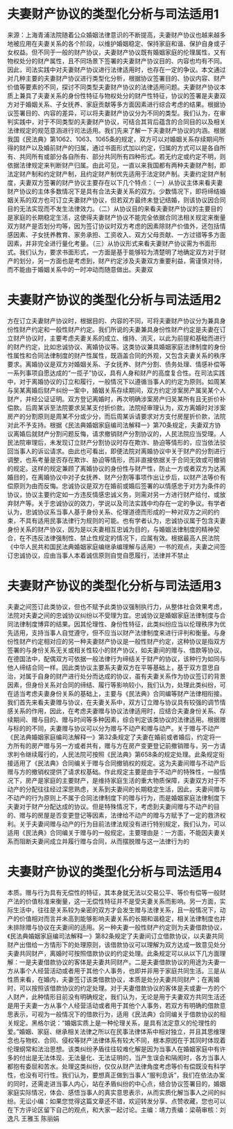 # 夫妻财产协议的类型化分析与司法适用1

来源：上海青浦法院随着公众婚姻法律意识的不断提高，夫妻财产协议也越来越多地被应用在夫妻关系的各个阶段，以维护婚姻稳定、保持家庭和谐、保护自身或子女权益。但不同于一般的财产协议，夫妻财产协议既有婚姻家庭的伦理属性，又有物权处分的财产属性，且不同场景下签署的夫妻财产协议目的、内容也均有不同。因此，司法实践中对夫妻财产协议进行法律适用时，也存在一定的争议。本文通过对几种主要的夫妻财产协议进行类型化分析，根据协议签署目的、协议内容、财产价值等要素的不同，探讨不同类型夫妻财产协议的法律适用问题。夫妻财产协议本质上兼具了夫妻关系的身份性特征与物权处分的财产性特征，协议的签署是夫妻双方对于婚姻关系、子女抚养、家庭贡献等多方面因素进行综合考虑的结果。根据协议签署目的、内容的差异，可以将夫妻财产协议分为不同的类型。我们认为，在审判实践中，对于不同类型的夫妻财产协议，可结合其背后蕴含的合同目的以及相关法律规定的规范意涵进行司法适用。我们先来了解一下夫妻财产协议的内涵。根据我国《民法典》第1062、1063、1065条的规定，双方可以对婚姻关系存续期间所得的财产以及婚前财产的归属，通过书面形式加以约定，归属的方式可以是各自所有、共同所有或部分各自所有、部分共同所有四种形式。若无约定或约定不明，则依据法律规定来判断财产归属。由此可见，一直以来我国都有两种夫妻财产制，即法定财产制和约定财产制，且约定财产制优先适用于法定财产制。夫妻约定财产制度，夫妻双方签署的财产协议主要存在以下几个特点：（一）从协议主体来看夫妻财产协议的主体多数情况下是具有合法夫妻关系的双方。少数情况下，即将缔结婚姻关系的双方也可订立夫妻财产协议，但若双方最终未登记结婚，则该协议因合同目的无法实现而不发生法律效力。（二）从协议目的来看夫妻财产协议的主要目的是家庭的长期稳定生活，这使得夫妻财产协议不能完全依据合同法相关规定来衡量双方财产是否划分均等，因为签订协议时双方考虑的因素除财产价值外，还包括情感因素、子女抚养教育、家务承担、工资收入、双方父母贡献、一方过错等多方面因素，并非完全进行量化考量。（三）从协议形式来看夫妻财产协议需为书面形式。我们认为，要求书面形式，一方面是基于能够较为清楚明了地确定双方对于财产的划分，另一方面也是考虑到，财产约定涉及夫妻双方重要利益，需谨慎对待，而不能由于婚姻关系中的一时冲动而随意做出。夫妻双

# 夫妻财产协议的类型化分析与司法适用2

方在订立夫妻财产协议时，根据目的、内容的不同，可将夫妻财产协议分为兼具身份性财产约定和一般性财产约定。我们所说的夫妻兼具身份性财产约定是夫妻在订立财产协议时，主要考虑夫妻关系的成立、维持、消灭，以此为前提和基础而进行的财产约定，比如忠诚协议、离婚协议等。这类协议兼具婚姻家庭法律制度的身份性属性和合同法律制度的财产性属性，既涵盖合同的外观，又包含夫妻关系的秩序要求。离婚协议是双方对婚姻关系、子女抚养、财产分割、债务处理、情感补偿等一系列事项自愿达成的“一揽子”协议，具有人身和财产的高度复合性。在司法实践中，对于离婚协议的订立和履行，一般情况下以遵循当事人的约定为原则。如周某与吴某离婚后财产纠纷一案中，婚姻关系存续期间，双方约定涉案房产属吴某个人财产，并经公证证明。双方登记离婚时，再次明确涉案房产归吴某所有且无折价补偿款。后周某诉至法院要求吴某支付折价款。法院经审理认为，双方离婚时对涉案房产的分割原则是周某不分或少分，而后周某诉请要求对方支付房屋折价款，法院对此不予支持。根据《民法典婚姻家庭编司法解释一》第70条规定，夫妻双方协议离婚后就财产分割问题反悔，请求撤销财产分割协议的，人民法院应当受理。人民法院审理后，未发现订立财产分割协议时存在欺诈、胁迫等情形的，应当依法驳回当事人的诉讼请求。由此也可看出，即便法院对离婚协议中关于财产的分割进行调整，也系考量是否存在欺诈、胁迫等情形，而非直接依据关于合同无效或可撤销的规定。这样的规定兼顾了离婚协议的身份性与财产性，防止一方或者双方为达离婚目的，在离婚协议中对子女抚养、财产分割等事项作出让步后，以财产法等价有偿原则为由而反悔。忠诚协议是双方在婚前或婚后签署的以情感忠于对方为条件的协议，协议主要约定如一方违反情感忠诚义务，则需对另一方进行财产给付、或放弃财产等。关于忠诚协议的效力，学说以及司法实践中均存在一定的争议。有学者认为，忠诚协议系当事人基于身份关系、伦理道德而形成的一种对双方之间的约束，不具有适用民事法律行为规则的可能。也有学者认为，忠诚协议属于包含夫妻身份关系的财产协议，因为是以夫妻相互忠诚为目的，与婚姻法律制度的精神契合，在不违反法律强制性、禁止性规定的情况下，应属有效。根据最高人民法院《中华人民共和国民法典婚姻家庭编继承编理解与适用》一书的观点，夫妻之间签订忠诚协议，应由当事人本着诚信原则自觉自愿履行，法律并不禁止

# 夫妻财产协议的类型化分析与司法适用3

夫妻之间签订此类协议，但也不赋予此类协议强制执行力，从整体社会效果考虑，法院对夫妻之间的忠诚协议纠纷以不受理为宜。忠诚协议是婚姻家庭法律制度与合同法律制度博弈的结果。因其伦理性、身份性特征，此类纠纷应当以伦理秩序为优先适用，支持当事人自觉遵守，但不应当以财产法律制度来进行评判和衡量。与身份性财产约定相对应的另一种夫妻财产协议是一般性财产约定，这种协议是指双方签署的与身份关系无关或相关性较小的财产协议，如夫妻间的赠与、借款等协议。在德国法中，配偶双方可依据一般法律行为缔结关于财产的协议，该种行为如同与他人缔结合同一样。因此类协议主要系夫妻双方在平等基础上，基于双方意思自治，对属于自身的财产进行处分而达成的协议，虽有夫妻关系作为协议签订的背景因素，但身份关系对合同的缔结、履行等影响较小，我们认为，处理此类纠纷，可在适当考虑夫妻身份关系的基础上，主要与《民法典》合同编等财产法律相衔接。我们首先来看夫妻赠与协议，在夫妻关系中，双方订立赠与协议具有较强的调节情感关系的作用，因此，在考虑夫妻赠与协议法律适用时，应结合夫妻身份关系、存续期间、赠与目的、赠与时间等多种因素，综合判定该类协议的法律适用。根据赠与标的的不同，夫妻赠与协议可以分为赠与不动产和赠与动产。关于赠与不动产《民法典婚姻家庭编司法解释一》第32条规定了夫妻在婚前或者婚后，约定将一方所有的房产赠与另一方或者共有，赠与方在房产变更登记前撤销赠与，另一方请求判令继续履行的，人民法院可按照《民法典》第658条的规定处理。此条规定衔接适用了《民法典》合同编关于赠与合同撤销权的规定。这为夫妻间赠与不动产后赠与方的撤销权提供了请求权基础。作此规定主要是由于不动产的特殊性，一般情况下，房产是家庭的主要财产，是维持家庭生活的重大物质保障，夫妻双方对于不动产的分配往往经过深思熟虑，关系到夫妻间的长期稳定生活，因此，夫妻间赠与不动产的行为原则上不属于合同法律制度下的赠与行为，而是婚姻家庭法律制度下夫妻对于财产分配达成的协议。但是特殊情况下，考虑到夫妻间赠与不动产的目的、赠与的房屋是否变更登记等因素，法律给不动产的赠与方赋予了一定的救济权利。关于夫妻间赠与动产的行为目前法律法规没有进行特别规定，我们认为，可以适用《民法典》合同编关于赠与的一般规定。主要理由是：一方面，不能因夫妻关系而阻断夫妻间成立并履行赠与合同，从而摆脱赠与这一法律行为的

# 夫妻财产协议的类型化分析与司法适用4

本质。赠与行为具有无偿性的特征，其本身就无法以交易公平、等价有偿等一般财产法的价值标准来衡量，这一无偿性特征并不是受夫妻关系而影响。另一方面，实际生活中，往往是关系较为亲密的双方才会发生赠与法律关系，且一般情况下，动产的价值相对而言并未高到能够影响夫妻关系的长期和谐稳定，相关法律制度也并未排除赠与协议在夫妻间的适用。另一种夫妻一般性财产约定则为夫妻借款协议，《民法典婚姻家庭编司法解释一》第82条规定了夫妻间订立借款协议，以夫妻共同财产出借给一方情形下的处理原则，该借款协议可以理解为双方达成一致意见处分夫妻共同财产，离婚时可按照借款协议的约定处理。此条规定可以从以下几方面理解：一是夫妻借款协议的客体是夫妻共同财产。二是夫妻借款协议的用途为夫妻一方从事个人经营活动或者用于其他个人事务，也即并非用于家庭共同生活。三是从性质来看，在婚内，夫妻签订该类借款协议，本质是处分夫妻共同财产；在离婚时，可以按照该借款协议的约定处理。对于夫妻借款协议的客体是夫或妻一方的个人财产，此种情形目前没有明确规定，我们认为，无论是用于夫妻双方共同生活还是用于夫妻一方从事个人经营活动或者用于其他个人事务，若双方有明确的借款意思表示，可视为一般情况下的借款行为，适用《民法典》合同编关于借款协议的相关规定。黑格尔说：“婚姻实质上是一种伦理关系，是具有法定意义的伦理性的爱。”婚姻、家庭、继承相关法律之所以在民事法律体系中相对独立，并且其思维理念也与物权、合同、侵权等财产法律体系有较大不同，根本原因在于其同时体现着伦理纲常和法治思想。该类纠纷矛盾往往较难化解是因为当事人在婚姻家庭中有许多的付出是无法体现、无法量化、无法证明的，当产生误会和隔阂时，各方当事人都抱有委屈和苦水。处理这类纠纷，仅仅从财产法律角度考虑等价有偿既没有科学性，也没有可行性。我们认为，要想真正做到当事人“服判息诉”，我们在依法办案的同时，还需走进当事人内心，站在矛盾纠纷的中心点，结合协议签署目的，婚姻家庭实际情况，体会、感悟当事人的真实意思表示，从而实质化解当事人之间的纠纷。无讼小编：如果您觉得这篇文章还不错，欢迎转发分享、点赞收藏，您也可以在下方评论区留下自己的观点，和大家一起讨论。主编：靖力责编：梁萌审核：刘逸凡 王雅玉 陈丽娟

